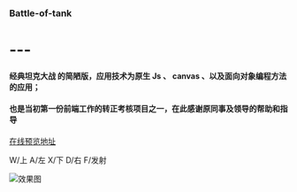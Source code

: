 ### Battle-of-tank
# ---
#### 经典坦克大战 的简陋版，应用技术为原生 Js 、 canvas 、以及面向对象编程方法的应用；
#### 也是当初第一份前端工作的转正考核项目之一，在此感谢原同事及领导的帮助和指导

 [在线预览地址](http://mingjiezhou.github.io/Battle-of-tank/battle%20city/index.html)

W/上 A/左 X/下 D/右 F/发射

![效果图](./battle%20city/resources/battle.gif)
